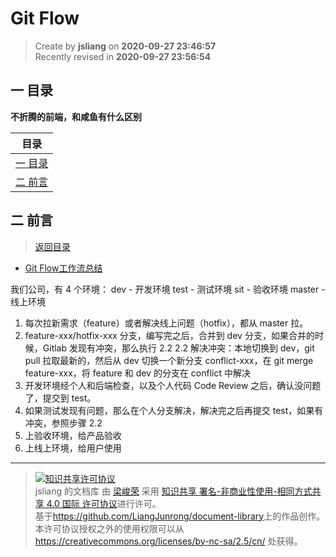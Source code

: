 Git Flow
===

> Create by **jsliang** on **2020-09-27 23:46:57**  
> Recently revised in **2020-09-27 23:56:54**

<!-- 目录开始 -->
## <a name="chapter-one" id="chapter-one"></a>一 目录

**不折腾的前端，和咸鱼有什么区别**

| 目录 |
| --- |
| [一 目录](#chapter-one) |
| <a name="catalog-chapter-two" id="catalog-chapter-two"></a>[二 前言](#chapter-two) |
<!-- 目录结束 -->

## <a name="chapter-two" id="chapter-two"></a>二 前言

> [返回目录](#chapter-one)

* [Git Flow工作流总结](https://www.jianshu.com/p/34b95c5eedb6)

我们公司，有 4 个环境：
dev - 开发环境
test - 测试环境
sit - 验收环境
master - 线上环境

1. 每次拉新需求（feature）或者解决线上问题（hotfix），都从 master 拉。
2. feature-xxx/hotfix-xxx 分支，编写完之后，合并到 dev 分支，如果合并的时候，Gitlab 发现有冲突，那么执行 2.2
2.2 解决冲突：本地切换到 dev，git pull 拉取最新的，然后从 dev 切换一个新分支 conflict-xxx，在 git merge feature-xxx，将 feature 和 dev 的分支在 conflict 中解决
3. 开发环境经个人和后端检查，以及个人代码 Code Review 之后，确认没问题了，提交到 test。
4. 如果测试发现有问题，那么在个人分支解决，解决完之后再提交 test，如果有冲突，参照步骤 2.2
5. 上验收环境，给产品验收
6. 上线上环境，给用户使用

---

> <a rel="license" href="http://creativecommons.org/licenses/by-nc-sa/4.0/"><img alt="知识共享许可协议" style="border-width:0" src="https://i.creativecommons.org/l/by-nc-sa/4.0/88x31.png" /></a><br /><span xmlns:dct="http://purl.org/dc/terms/" property="dct:title">jsliang 的文档库</span> 由 <a xmlns:cc="http://creativecommons.org/ns#" href="https://github.com/LiangJunrong/document-library" property="cc:attributionName" rel="cc:attributionURL">梁峻荣</a> 采用 <a rel="license" href="http://creativecommons.org/licenses/by-nc-sa/4.0/">知识共享 署名-非商业性使用-相同方式共享 4.0 国际 许可协议</a>进行许可。<br />基于<a xmlns:dct="http://purl.org/dc/terms/" href="https://github.com/LiangJunrong/document-library" rel="dct:source">https://github.com/LiangJunrong/document-library</a>上的作品创作。<br />本许可协议授权之外的使用权限可以从 <a xmlns:cc="http://creativecommons.org/ns#" href="https://creativecommons.org/licenses/by-nc-sa/2.5/cn/" rel="cc:morePermissions">https://creativecommons.org/licenses/by-nc-sa/2.5/cn/</a> 处获得。
